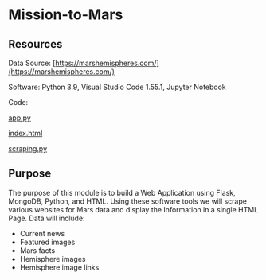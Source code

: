 # Mission-to-Mars

## Resources
Data Source: 
[https://marshemispheres.com/](https://marshemispheres.com/)

Software: Python 3.9, Visual Studio Code 1.55.1, Jupyter Notebook

Code: 

[app.py](https://github.com/monsecc01/Mission-to-Mars/blob/c9cdba391d8465d4ad65a0dbc6774a5376af45ff/app.py)

[index.html](https://github.com/monsecc01/Mission-to-Mars/blob/c9cdba391d8465d4ad65a0dbc6774a5376af45ff/templates/index.html)

[scraping.py](https://github.com/monsecc01/Mission-to-Mars/blob/c9cdba391d8465d4ad65a0dbc6774a5376af45ff/scraping.py)

## Purpose
The purpose of this module is to build a Web Application using Flask, MongoDB, Python, and HTML. Using these software tools we will scrape various websites for Mars data and display the Information in a single HTML Page. Data will include:
* Current news
* Featured images
* Mars facts
* Hemisphere images
* Hemisphere image links

